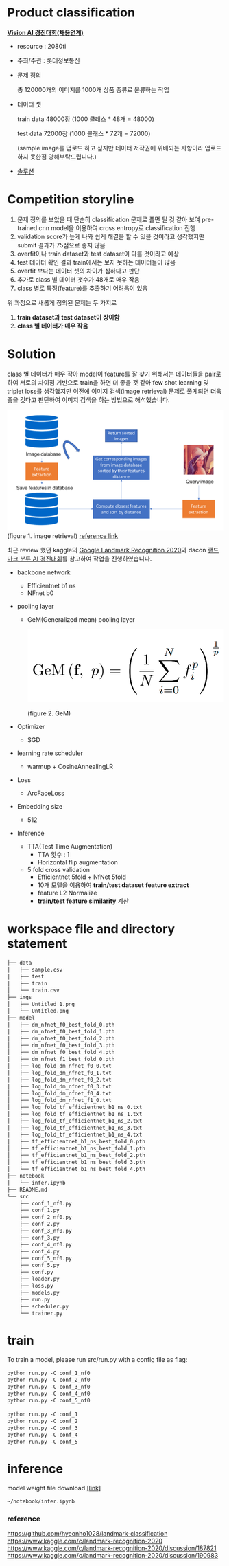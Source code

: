 # Product classification
**[Vision AI 경진대회(채용연계)](https://megaproduct.lotte.net/competitionSummary/6)**
- resource : 2080ti
- 주최/주관 : 롯데정보통신


- 문제 정의

    총 120000개의 이미지를 1000개 상품 종류로 분류하는 작업

- 데이터 셋

    train data 48000장 (1000 클래스 * 48개 = 48000)

    test data 72000장 (1000 클래스 * 72개 = 72000)

    (sample image를 업로드 하고 싶지만 데이터 저작권에 위배되는 사항이라 업로드하지 못한점 양해부탁드립니다.)

- [솔루션](롯데정보통신_솔루션.pdf)

# Competition storyline

1. 문제 정의를 보았을 때 단순히 classification 문제로 풀면 될 것 같아 보여 pre-trained cnn model을 이용하여 cross entropy로 classification 진행
2. validation score가 높게 나와 쉽게 해결을 할 수 있을 것이라고 생각했지만 submit 결과가 75점으로 좋지 않음
3. overfit이나 train dataset과 test dataset이 다를 것이라고 예상
4. test 데이터 확인 결과 train에서는 보지 못하는 데이터들이 많음
5. overfit 보다는 데이터 셋의 차이가 심하다고 판단
6. 추가로 class 별 데이터 갯수가 48개로 매우 작음
7. class 별로 특징(feature)를 추출하기 어려움이 있음

위 과정으로 새롭게 정의된 문제는 두 가지로 

1. **train dataset과 test dataset이 상이함**
2. **class 별 데이터가 매우 작음** 

# Solution

class 별 데이터가 매우 작아 model이 feature를 잘 찾기 위해서는 데이터들을 pair로 하여 서로의 차이점 기반으로 train을 하면 더 좋을 것 같아 few shot learning 및 triplet loss를 생각했지만 이전에 이미지 검색(image retrieval) 문제로 풀게되면 더욱 좋을 것다고 판단하여 이미지 검색을 하는 방법으로 해석했습니다.

![imgs/Untitled.png](imgs/Untitled.png)
(figure 1. image retrieval) 
[reference link](https://medium.com/sicara/keras-tutorial-content-based-image-retrieval-convolutional-denoising-autoencoder-dc91450cc511)

최근 review 했던 kaggle의 [Google Landmark Recognition 2020](https://www.kaggle.com/c/landmark-recognition-2020/rules)와 dacon [랜드마크 분류 AI 경진대회](https://dacon.io/competitions/official/235585/overview/description/)를 참고하여 작업을 진행하였습니다.

- backbone network
    - Efficientnet b1 ns
    - NFnet b0
- pooling layer
    - GeM(Generalized mean) pooling layer

        ![(imgs/Untitled%201.png](imgs/Untitled%201.png)
        
        (figure 2. GeM)

- Optimizer
    - SGD
- learning rate scheduler
    - warmup + CosineAnnealingLR
- Loss
    - ArcFaceLoss
- Embedding size
    - 512
- Inference
    - TTA(Test Time Augmentation)
        - TTA 횟수 : 1
        - Horizontal flip augmentation
    - 5 fold cross validation
        - Efficientnet 5fold + NfNet 5fold
        - 10개 모델을 이용하여 **train/test dataset** **feature extract**
        - feature L2 Normalize
        - **train/test feature similarity** 계산

# workspace file and directory statement
```
├── data
│   ├── sample.csv
│   ├── test
│   ├── train
│   └── train.csv
├── imgs
│   ├── Untitled 1.png
│   └── Untitled.png
├── model
│   ├── dm_nfnet_f0_best_fold_0.pth
│   ├── dm_nfnet_f0_best_fold_1.pth
│   ├── dm_nfnet_f0_best_fold_2.pth
│   ├── dm_nfnet_f0_best_fold_3.pth
│   ├── dm_nfnet_f0_best_fold_4.pth
│   ├── dm_nfnet_f1_best_fold_0.pth
│   ├── log_fold_dm_nfnet_f0_0.txt
│   ├── log_fold_dm_nfnet_f0_1.txt
│   ├── log_fold_dm_nfnet_f0_2.txt
│   ├── log_fold_dm_nfnet_f0_3.txt
│   ├── log_fold_dm_nfnet_f0_4.txt
│   ├── log_fold_dm_nfnet_f1_0.txt
│   ├── log_fold_tf_efficientnet_b1_ns_0.txt
│   ├── log_fold_tf_efficientnet_b1_ns_1.txt
│   ├── log_fold_tf_efficientnet_b1_ns_2.txt
│   ├── log_fold_tf_efficientnet_b1_ns_3.txt
│   ├── log_fold_tf_efficientnet_b1_ns_4.txt
│   ├── tf_efficientnet_b1_ns_best_fold_0.pth
│   ├── tf_efficientnet_b1_ns_best_fold_1.pth
│   ├── tf_efficientnet_b1_ns_best_fold_2.pth
│   ├── tf_efficientnet_b1_ns_best_fold_3.pth
│   └── tf_efficientnet_b1_ns_best_fold_4.pth
├── notebook
│   └── infer.ipynb
├── README.md
└── src
    ├── conf_1_nf0.py
    ├── conf_1.py
    ├── conf_2_nf0.py
    ├── conf_2.py
    ├── conf_3_nf0.py
    ├── conf_3.py
    ├── conf_4_nf0.py
    ├── conf_4.py
    ├── conf_5_nf0.py
    ├── conf_5.py
    ├── conf.py
    ├── loader.py
    ├── loss.py
    ├── models.py
    ├── run.py
    ├── scheduler.py
    └── trainer.py
```

# train
To train a model, please run src/run.py with a config file as flag:
```
python run.py -C conf_1_nf0
python run.py -C conf_2_nf0
python run.py -C conf_3_nf0
python run.py -C conf_4_nf0
python run.py -C conf_5_nf0

python run.py -C conf_1
python run.py -C conf_2
python run.py -C conf_3
python run.py -C conf_4
python run.py -C conf_5

```

# inference
model weight file download [[link]](https://drive.google.com/drive/folders/1OMYSN8Za9URVVYeqoUKqq82ti6hpkinj?usp=sharing)
```
~/notebook/infer.ipynb
```


### reference
https://github.com/hyeonho1028/landmark-classification \
https://www.kaggle.com/c/landmark-recognition-2020 \
https://www.kaggle.com/c/landmark-recognition-2020/discussion/187821 \
https://www.kaggle.com/c/landmark-recognition-2020/discussion/190983
